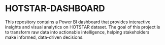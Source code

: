 # HOTSTAR-DASHBOARD
This repository contains a Power BI dashboard that provides interactive insights and visual analytics on HOTSTAR dataset. The goal of this project is to transform raw data into actionable intelligence, helping stakeholders make informed, data-driven decisions.
